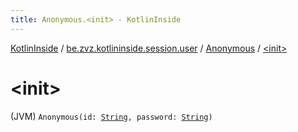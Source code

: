 ```yaml
---
title: Anonymous.<init> - KotlinInside
---
```


[KotlinInside](../../index.html) / [be.zvz.kotlininside.session.user](../index.html) / [Anonymous](index.html) / [&lt;init&gt;](./-init-.html)

# &lt;init&gt;

(JVM) `Anonymous(id: `[`String`](https://kotlinlang.org/api/latest/jvm/stdlib/kotlin/-string/index.html)`, password: `[`String`](https://kotlinlang.org/api/latest/jvm/stdlib/kotlin/-string/index.html)`)`